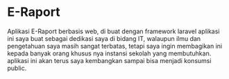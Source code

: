 # E-Raport
Aplikasi E-Raport berbasis web, di buat dengan framework laravel
aplikasi ini saya buat sebagai dedikasi saya di bidang IT, walaupun ilmu dan pengetahuan saya masih sangat terbatas, tetapi saya ingin membagikan ini kepada banyak orang khusus nya instansi sekolah yang membutuhkan. aplikasi ini akan terus saya kembangkan sampai bisa menjadi konsumsi public.
